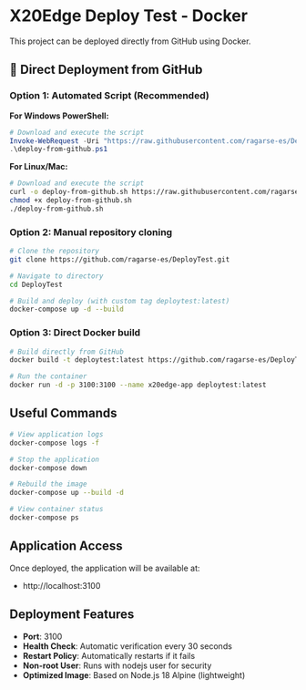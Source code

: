 # X20Edge Deploy Test - Docker

This project can be deployed directly from GitHub using Docker.

## 🚀 Direct Deployment from GitHub

### Option 1: Automated Script (Recommended)

**For Windows PowerShell:**
```powershell
# Download and execute the script
Invoke-WebRequest -Uri "https://raw.githubusercontent.com/ragarse-es/DeployTest/main/deploy-from-github.ps1" -OutFile "deploy-from-github.ps1"
.\deploy-from-github.ps1
```

**For Linux/Mac:**
```bash
# Download and execute the script
curl -o deploy-from-github.sh https://raw.githubusercontent.com/ragarse-es/DeployTest/main/deploy-from-github.sh
chmod +x deploy-from-github.sh
./deploy-from-github.sh
```

### Option 2: Manual repository cloning

```bash
# Clone the repository
git clone https://github.com/ragarse-es/DeployTest.git

# Navigate to directory
cd DeployTest

# Build and deploy (with custom tag deploytest:latest)
docker-compose up -d --build
```

### Option 3: Direct Docker build

```bash
# Build directly from GitHub
docker build -t deploytest:latest https://github.com/ragarse-es/DeployTest.git

# Run the container
docker run -d -p 3100:3100 --name x20edge-app deploytest:latest
```

## Useful Commands

```bash
# View application logs
docker-compose logs -f

# Stop the application
docker-compose down

# Rebuild the image
docker-compose up --build -d

# View container status
docker-compose ps
```

## Application Access

Once deployed, the application will be available at:
- http://localhost:3100

## Deployment Features

- **Port**: 3100
- **Health Check**: Automatic verification every 30 seconds
- **Restart Policy**: Automatically restarts if it fails
- **Non-root User**: Runs with nodejs user for security
- **Optimized Image**: Based on Node.js 18 Alpine (lightweight)